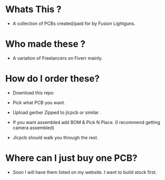# Whats This ?

- A collection of PCBs created/paid for by Fusion Lightguns.

# Who made these ? 

- A variation of Freelancers on Fiverr mainly.

# How do I order these? 

- Download this repo

- Pick what PCB you want .

- Upload gerber Zipped to jlcpcb or similar .

- If you want assembled add BOM & Pick N Place. (I recommend getting camera assembled)

- Jlcpcb should walk you through the rest.


# Where can I just buy one PCB? 

- Soon I will have them listed on my website. I want to build stock first.
